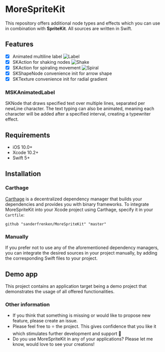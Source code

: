 # MoreSpriteKit

This repository offers additional node types and effects which you can use in combination with **SpriteKit**.  All sources are written in Swift. 

## Features

- [x] Animated multiline label
![Label](https://github.com/sanderfrenken/MoreSpriteKit/tree/master/Previews/animated-label.gif)
- [x] SKAction for shaking nodes
![Shake](https://github.com/sanderfrenken/MoreSpriteKit/Previews/animated-label.gif)
- [x] SKAction for spiraling movement
![Spiral](https://github.com/sanderfrenken/MoreSpriteKit/Previews/animated-label.gif)
- [x] SKShapeNode convenience init for arrow shape
- [x] SKTexture convenience init for radial gradient

### MSKAnimatedLabel
SKNode that draws specified text over multiple lines, separated per newLine character. 
The text typing can also be animated, meaning each character will be added after a specified interval, creating a typewriter effect.

## Requirements

- iOS 10.0+
- Xcode 10.2+
- Swift 5+

## Installation

### Carthage

[Carthage](https://github.com/Carthage/Carthage) is a decentralized dependency manager that builds your dependencies and provides you with binary frameworks. To integrate MoreSpriteKit into your Xcode project using Carthage, specify it in your `Cartfile`:

```
github "sanderfrenken/MoreSpriteKit" "master"
```

### Manually

If you prefer not to use any of the aforementioned dependency managers, you can integrate the desired sources in your project manually, by adding the corresponding Swift files to your project.

## Demo app

This project contains an application target being a demo project that demonstrates the usage of all offered functionalities. 

### Other information

- If you think that something is missing or would like to propose new feature, please create an issue.
- Please feel free to ⭐️ the project. This gives confidence that you like it which stimulates further development and support 🤩
- Do you use MoreSpriteKit in any of your applications? Please let me know, would love to see your creations!

